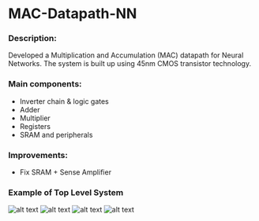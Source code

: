 # MAC-Datapath-NN

### Description: 
Developed a Multiplication and Accumulation (MAC) datapath for Neural Networks. The system is built up using 45nm CMOS transistor technology. 

### Main components:
- Inverter chain & logic gates
- Adder
- Multiplier
- Registers
- SRAM and peripherals

### Improvements:
- Fix SRAM + Sense Amplifier

### Example of Top Level System
![alt text]()
![alt text]()
![alt text]()
![alt text]()
